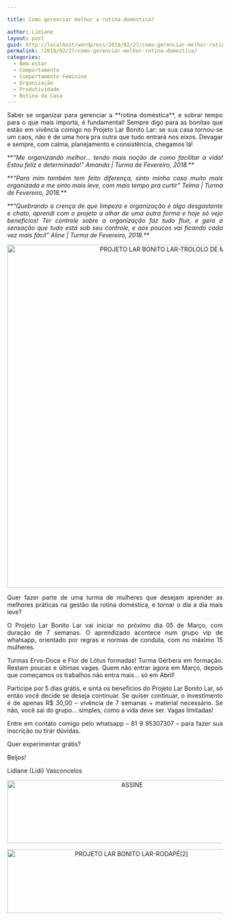 ```yaml
---

title: Como gerenciar melhor a rotina doméstica?

author: Lidiane
layout: post
guid: http://localhost/wordpress/2018/02/27/como-gerenciar-melhor-rotina-domestica/
permalink: /2018/02/27/como-gerenciar-melhor-rotina-domestica/
categories:
  - Bem-estar
  - Comportamento
  - Comportamento Feminino
  - Organização
  - Produtividade
  - Rotina da Casa
---
```

<p align="justify">
  Saber se organizar para gerenciar a **rotina doméstica**, e sobrar tempo para o que mais importa, é fundamental! Sempre digo para as bonitas que estão em vivência comigo no Projeto Lar Bonito Lar: se sua casa tornou-se um caos, não é de uma hora pra outra que tudo entrará nos eixos. Devagar e sempre, com calma, planejamento e consistência, chegamos lá!
</p>

<p align="justify">
  **<em>“Me organizando melhor&#8230; tendo mais noção de como facilitar a vida! Estou feliz e determinada!&#8221; Amanda | Turma de Fevereiro, 2018.</em>**
</p>

<p align="justify">
  **<em>“Para mim também tem feito diferença, sinto minha casa muito mais organizada e me sinto mais leve, com mais tempo pra curtir&#8221; Telma | Turma de Fevereiro, 2018.</em>**
</p>

<p align="justify">
  **<em>“Quebrando a crença de que limpeza e organização é algo desgastante e chato, aprendi com o projeto a olhar de uma outra forma e hoje só vejo benefícios! Ter controle sobre a organização faz tudo fluir, e gera a sensação que tudo está sob seu controle, e aos poucos vai ficando cada vez mais fácil&#8221; Aline | Turma de Fevereiro, 2018.</em>**
</p>

<p align="center">
  <img class="alignnone size-full wp-image-14560" src="http://www.trololodemulher.com.br/blog/wp-content/uploads/2018/02/PROJETO-LAR-BONITO-LAR-TROLOLO-DE-MULHER-BLOG.jpg" alt="PROJETO LAR BONITO LAR-TROLOLO DE MULHER-BLOG" width="800" height="800" />
</p>

<p align="justify">
  Quer fazer parte de uma turma de mulheres que desejam aprender as melhores práticas na gestão da rotina doméstica, e tornar o dia a dia mais leve?
</p>

<p align="justify">
  O Projeto Lar Bonito Lar vai iniciar no próximo dia 05 de Março, com duração de 7 semanas. O aprendizado acontece num grupo vip de whatsapp, orientado por regras e normas de conduta, com no máximo 15 mulheres.
</p>

<p align="justify">
  Turmas Erva-Doce e Flor de Lótus formadas! Turma Gérbera em formação. Restam poucas e últimas vagas. Quem não entrar agora em Março, depois que começamos os trabalhos não entra mais&#8230; só em Abril!
</p>

<p align="justify">
  Participe por 5 dias grátis, e sinta os benefícios do Projeto Lar Bonito Lar, só então você decide se deseja continuar. Se quiser continuar, o investimento é de apenas R$ 30,00 &#8211; vivência de 7 semanas + material necessário. Se não, você sai do grupo&#8230; simples, como a vida deve ser. Vagas limitadas!
</p>

<p align="justify">
  Entre em contato comigo pelo whatsapp – 81 9 95307307 – para fazer sua inscrição ou tirar dúvidas.
</p>

<p align="justify">
  Quer experimentar grátis?
</p>

<p align="justify">
  Beijos!
</p>

<p align="justify">
  Lidiane {Lidi} Vasconcelos
</p>

<p align="center">
  <a href="http://feedburner.google.com/fb/a/mailverify?uri=blogbichafemea&loc=pt_BR" target="_blank"><img class="alignnone size-full wp-image-14011" src="http://www.trololodemulher.com.br/blog/wp-content/uploads/2017/08/ASSINE.jpg" alt="ASSINE" width="568" height="147" /></a>
</p>

<p align="center">
  <a href="http://www.trololodemulher.com.br/projeto-lar-bonito-lar/"><img class="wp-image-14554 size-full" src="http://www.trololodemulher.com.br/blog/wp-content/uploads/2018/02/PROJETO-LAR-BONITO-LAR-RODAPÉ2.jpg" alt="PROJETO LAR BONITO LAR-RODAPÉ[2]" width="565" height="149" /></a>
</p>

<p align="justify">